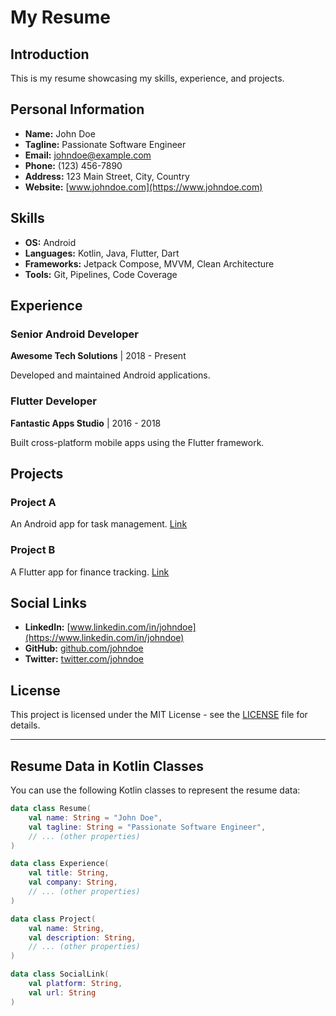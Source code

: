 # My Resume

## Introduction

This is my resume showcasing my skills, experience, and projects.

## Personal Information

- **Name:** John Doe
- **Tagline:** Passionate Software Engineer
- **Email:** johndoe@example.com
- **Phone:** (123) 456-7890
- **Address:** 123 Main Street, City, Country
- **Website:** [www.johndoe.com](https://www.johndoe.com)

## Skills

- **OS:** Android
- **Languages:** Kotlin, Java, Flutter, Dart
- **Frameworks:** Jetpack Compose, MVVM, Clean Architecture
- **Tools:** Git, Pipelines, Code Coverage

## Experience

### Senior Android Developer
**Awesome Tech Solutions** | 2018 - Present

Developed and maintained Android applications.

### Flutter Developer
**Fantastic Apps Studio** | 2016 - 2018

Built cross-platform mobile apps using the Flutter framework.

## Projects

### Project A
An Android app for task management.
[Link](https://example.com/projectA)

### Project B
A Flutter app for finance tracking.
[Link](https://example.com/projectB)

## Social Links

- **LinkedIn:** [www.linkedin.com/in/johndoe](https://www.linkedin.com/in/johndoe)
- **GitHub:** [github.com/johndoe](https://github.com/johndoe)
- **Twitter:** [twitter.com/johndoe](https://twitter.com/johndoe)

## License

This project is licensed under the MIT License - see the [LICENSE](LICENSE) file for details.

---

## Resume Data in Kotlin Classes

You can use the following Kotlin classes to represent the resume data:

```kotlin
data class Resume(
    val name: String = "John Doe",
    val tagline: String = "Passionate Software Engineer",
    // ... (other properties)
)

data class Experience(
    val title: String,
    val company: String,
    // ... (other properties)
)

data class Project(
    val name: String,
    val description: String,
    // ... (other properties)
)

data class SocialLink(
    val platform: String,
    val url: String
)
